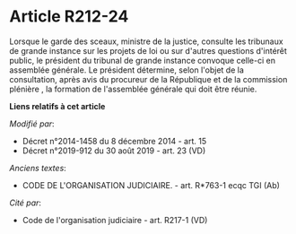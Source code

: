 # Article R212-24

Lorsque le garde des sceaux, ministre de la justice, consulte les tribunaux de grande instance sur les projets de loi ou sur
d'autres questions d'intérêt public, le président du tribunal de grande instance convoque celle-ci en assemblée générale. Le
président détermine, selon l'objet de la consultation, après avis du procureur de la République et de  la commission
plénière , la formation de l'assemblée générale qui doit être réunie.

**Liens relatifs à cet article**

_Modifié par_:

  - Décret n°2014-1458 du 8 décembre 2014 - art. 15
  - Décret n°2019-912 du 30 août 2019 - art. 23 (VD)

_Anciens textes_:

  - CODE DE L'ORGANISATION JUDICIAIRE. - art. R*763-1 ecqc TGI (Ab)

_Cité par_:

  - Code de l'organisation judiciaire - art. R217-1 (VD)
